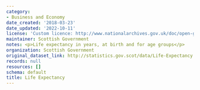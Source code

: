 ```yaml
---
category:
- Business and Economy
date_created: '2018-03-23'
date_updated: '2022-10-11'
license: 'Custom licence: http://www.nationalarchives.gov.uk/doc/open-government-licence/version/3/'
maintainer: Scottish Government
notes: <p>Life expectancy in years, at birth and for age groups</p>
organization: Scottish Government
original_dataset_link: http://statistics.gov.scot/data/Life-Expectancy
records: null
resources: []
schema: default
title: Life Expectancy
---
```

